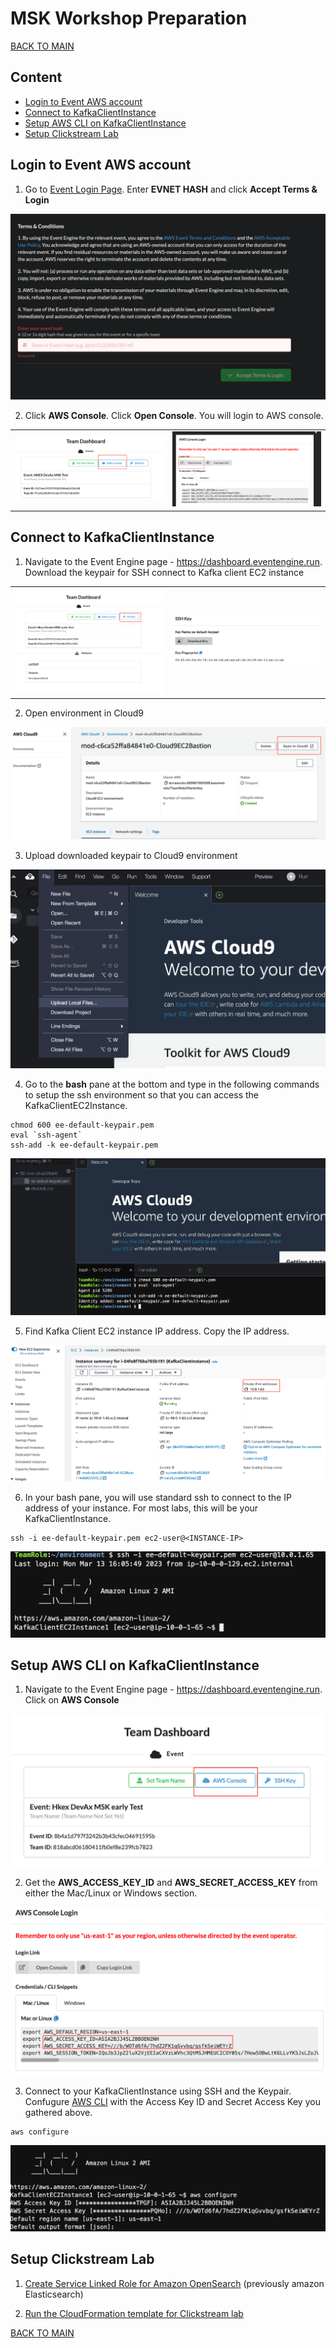 # MSK Workshop Preparation
[BACK TO MAIN](/README.md)

## Content

* [Login to Event AWS account](#login-to-event-aws-account)
* [Connect to KafkaClientInstance](#connect-to-kafkaclientinstance)
* [Setup AWS CLI on KafkaClientInstance](#setup-aws-cli-on-kafkaclientinstance)
* [Setup Clickstream Lab](#setup-clickstream-lab)

## Login to Event AWS account

1. Go to <a href="https://dashboard.eventengine.run/login" target="_blank">Event Login Page</a>. Enter **EVNET HASH** and click **Accept Terms & Login**

![LoginEvent](./pics/Screen%20Shot%202023-03-16%20at%2010.21.22%20AM.png)

2. Click **AWS Console**. Click **Open Console**. You will login to AWS console. 

| | |
| - | - |
|![OpenDashboard](./pics/Screen%20Shot%202023-03-16%20at%2010.48.30%20AM.png) | ![LoginConsole](./pics/Screen%20Shot%202023-03-16%20at%2010.49.31%20AM.png) |


## Connect to KafkaClientInstance

1. Navigate to the Event Engine page - https://dashboard.eventengine.run. Download the keypair for SSH connect to Kafka client EC2 instance

| | |
| - | - |
|![SSH-KeyPair](/pics/Screen%20Shot%202023-03-16%20at%209.23.05%20AM.png) | ![DownLoad](./pics/Screen%20Shot%202023-03-16%20at%2010.31.16%20AM.png)|


2. Open environment in Cloud9

![OpenCloud9](./pics/Screen%20Shot%202023-03-16%20at%209.28.30%20AM.png)

3. Upload downloaded keypair to Cloud9 environment

![UploadKeypair](./pics/Screen%20Shot%202023-03-16%20at%209.31.55%20AM.png)

4. Go to the **bash** pane at the bottom and type in the following commands to setup the ssh environment so that you can access the KafkaClientEC2Instance.

```
chmod 600 ee-default-keypair.pem
eval `ssh-agent`
ssh-add -k ee-default-keypair.pem
```

![SetupKeyPair](./pics/Screen%20Shot%202023-03-16%20at%209.35.24%20AM.png)

5. Find Kafka Client EC2 instance IP address. Copy the IP address.

![FindClientIP](./pics/Screen%20Shot%202023-03-16%20at%209.39.54%20AM.png)

6. In your bash pane, you will use standard ssh to connect to the IP address of your instance. For most labs, this will be your KafkaClientInstance. 

```
ssh -i ee-default-keypair.pem ec2-user@<INSTANCE-IP>
```

![SshToClient](./pics/Screen%20Shot%202023-03-16%20at%209.44.18%20AM.png)


## Setup AWS CLI on KafkaClientInstance

1. Navigate to the Event Engine page - https://dashboard.eventengine.run. Click on **AWS Console**

![EventAWSConsole](./pics/Screen%20Shot%202023-03-16%20at%209.51.35%20AM.png)

2. Get the **AWS_ACCESS_KEY_ID** and **AWS_SECRET_ACCESS_KEY** from either the Mac/Linux or Windows section.

![AccessKey](./pics/Screen%20Shot%202023-03-16%20at%209.53.47%20AM.png)

3. Connect to your KafkaClientInstance using SSH and the Keypair. Confugure [AWS CLI](https://docs.aws.amazon.com/cli/latest/userguide/cli-chap-configure.html#cli-quick-configuration) with the Access Key ID and Secret Access Key you gathered above. 

```
aws configure

```
![AWS-Config](./pics/Screen%20Shot%202023-03-16%20at%209.57.17%20AM.png)

## Setup Clickstream Lab 

1. [Create Service Linked Role for Amazon OpenSearch](https://catalog.us-east-1.prod.workshops.aws/workshops/c2b72b6f-666b-4596-b8bc-bafa5dcca741/en-US/mskkdaflinklab/setup#create-a-service-linked-role-for-amazon-elasticsearch) (previously amazon Elasticsearch) 

2. [Run the CloudFormation template for Clickstream lab](https://catalog.us-east-1.prod.workshops.aws/workshops/c2b72b6f-666b-4596-b8bc-bafa5dcca741/en-US/mskkdaflinklab/setup#run-the-cloudformation-template)


[BACK TO MAIN](/README.md)